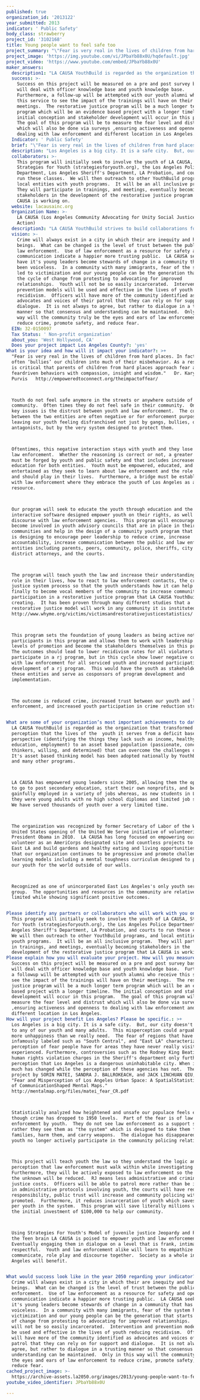 ```yaml
---
published: true
organization_id: '2013122'
year_submitted: 2013
indicator: ' Public Safety'
body_class: strawberry
project_id: '3102168'
title: Young people want to feel safe too
project_summary: "\"Fear is very real in the lives of children from hard places. In fact, fear often ‘bullies’ our children into much of their misbehavior. As a result, it is critical that parents of children from hard places approach fear and fear-driven behaviors with compassion, insight and wisdom.\"  - Dr. Karyn Purvis   http://empoweredtoconnect.org/the-impact-of-fear/\r\nYouth do not feel safe anymore in the streets or anywhere outside of their community.  Often times they do not feel safe in their community.  One of the key issues is the distrust between youth and law enforcement.  The contacts between the two entities are often negative or for enforcement purposes only leaving our youth feeling disfranchised not just by gangs, bullies, or antagonists, but by the very system designed to protect them.  \r\nOftentimes, this negative interaction stays with youth and they lose faith in law enforcement.  Whether the reasoning is correct or not, a greater trust must be forged by youth and public safety and that includes increased education for both entities.  Youth must be empowered, educated, and entertained as they seek to learn about law enforcement and the role it can and should play in their lives.  Furthermore, a bridge must be established with law enforcement where they embrace the youth of Los Angeles as a resource.  \r\nOur program will seek to educate the youth through education and the use of interactive software designed empower youth on their rights, as well promote discourse with law enforcement agencies.  This program will encourage youth to become involved in youth advisory councils that are in place in their communities and help in the design of a community youth program that LA CAUSA is designing to encourage peer leadership to reduce crime, increase accountability, increase communication between the public and law enforcement entities including parents, peers, community, police, sheriffs, city and district attorneys, and the courts.  \r\nThe program will teach youth the law and increase their understanding of its role in their lives, how to react to law enforcement contacts, the criminal justice system process so that the youth understands how it can help them, and finally to become vocal members of the community to increase community participation in a restorative justice program that LA CAUSA YouthBuild is creating.  It has been proven through many different studies that a restorative justice model will work in any community it is instituted.  http://www.why-me.org/victims/victims-and-restorative-justice-statistics/\r\nThis program sets the foundation of young leaders as being active not passive participants in this program and allows them to work with leadership at all levels of promotion and become the stakeholders themselves in this process.  The outcomes should lead to lower recidivism rates for all violators who participate in a rj program, but in this cycle show lower negative contacts with law enforcement for all serviced youth and increased participation in the development of a rj program.  This would have the youth as stakeholders go to these entities and serve as co-sponsors of program development and implementation.\r\nThe outcome is reduced crime, increased trust between our youth and law enforcement, and increased youth participation in crime reduction strategies.\r\n"
project_image: 'https://img.youtube.com/vi/JPbaYb88x0U/hqdefault.jpg'
project_video: 'https://www.youtube.com/embed/JPbaYb88x0U'
maker_answers:
  description1: "LA CAUSA YouthBuild is regarded as the organization that transformed the perception that the lives of the  youth it serves from a deficit based perspective (identifying the things they lack such as income, healthy food, education, employment) to an asset based population (passionate, conceptual thinkers, willing, and determined) that can overcome the challenges of life.  It's asset based thinking model has been adopted nationally by YouthBuild USA and many other programs. \r\nLA CAUSA has empowered young leaders since 2005, allowing them the opportunity to go to post secondary education, start their own non-profits, and become gainfully employed in a variety of jobs whereas, as new students in LA CAUSA they were young adults with no high school diplomas and limited job skills.  We have served thousands of youth over a very limited time.\r\nThe organization was recognized by former Secretary of Labor of the Western United States opening of the United We Serve initiative of volunteerism by President Obama in 2010.  LA CAUSA has long focused on empowering our youth to volunteer as an AmeriCorps designated site and countless projects to \"green\" East LA and build gardens and healthy eating and living opportunities.  With that our organization continues to be progressive and promote challenging learning models including a mental toughness curriculum designed to prepare our youth for the world outside of our walls.\r\nRecognized as one of unincorporated East Los Angeles's only youth services group.  The opportunities and resources in the community are relatively limited while showing significant positive outcomes.\r\n"
  success: >-
    Success on this project will be measured on a pre and post survey basis.  It
    will deal with officer knowledge base and youth knowledge base. 
    Furthermore, a follow-up will be attempted with our youth alumni who receive
    this service to see the impact of the trainings will have on their
    meetings.  The restorative justice program will be a much longer term
    program which will be an evidence based project with a longer timeline. The
    initial conception and stakeholder development will occur in this program. 
    The goal of this program will be to measure the fear level and distrust
    which will also be done via surveys ,ensuring activeness and openness to
    dealing with law enforcement and different location in Los Angeles.
  Indicator: ' Public Safety'
  brief: "\"Fear is very real in the lives of children from hard places. In fact, fear often ‘bullies’ our children into much of their misbehavior. As a result, it is critical that parents of children from hard places approach fear and fear-driven behaviors with compassion, insight and wisdom.\"  - Dr. Karyn Purvis   http://empoweredtoconnect.org/the-impact-of-fear/\r\nYouth do not feel safe anymore in the streets or anywhere outside of their community.  Often times they do not feel safe in their community.  One of the key issues is the distrust between youth and law enforcement.  The contacts between the two entities are often negative or for enforcement purposes only leaving our youth feeling disfranchised not just by gangs, bullies, or antagonists, but by the very system designed to protect them.  \r\nOftentimes, this negative interaction stays with youth and they lose faith in law enforcement.  Whether the reasoning is correct or not, a greater trust must be forged by youth and public safety and that includes increased education for both entities.  Youth must be empowered, educated, and entertained as they seek to learn about law enforcement and the role it can and should play in their lives.  Furthermore, a bridge must be established with law enforcement where they embrace the youth of Los Angeles as a resource.  \r\nOur program will seek to educate the youth through education and the use of interactive software designed empower youth on their rights, as well promote discourse with law enforcement agencies.  This program will encourage youth to become involved in youth advisory councils that are in place in their communities and help in the design of a community youth program that LA CAUSA is designing to encourage peer leadership to reduce crime, increase accountability, increase communication between the public and law enforcement entities including parents, peers, community, police, sheriffs, city and district attorneys, and the courts.  \r\nThe program will teach youth the law and increase their understanding of its role in their lives, how to react to law enforcement contacts, the criminal justice system process so that the youth understands how it can help them, and finally to become vocal members of the community to increase community participation in a restorative justice program that LA CAUSA YouthBuild is creating.  It has been proven through many different studies that a restorative justice model will work in any community it is instituted.  http://www.why-me.org/victims/victims-and-restorative-justice-statistics/\r\nThis program sets the foundation of young leaders as being active not passive participants in this program and allows them to work with leadership at all levels of promotion and become the stakeholders themselves in this process.  The outcomes should lead to lower recidivism rates for all violators who participate in a rj program, but in this cycle show lower negative contacts with law enforcement for all serviced youth and increased participation in the development of a rj program.  This would have the youth as stakeholders go to these entities and serve as co-sponsors of program development and implementation.\r\nThe outcome is reduced crime, increased trust between our youth and law enforcement, and increased youth participation in crime reduction strategies.\r\n"
  description: "Los Angeles is a big city. It is a safe city.  But, our city doesn't feel safe to any of our youth and many adults.  This misperception could arguably create more unhappiness than we really need.  The fear of regions that have been infamously labeled such as \"South Central\", and \"East LA\" characterize the perception of fear people have for areas they have never really visited or experienced. Furthermore, controversies such as the Rodney King Beating and human rights violation charges in the Sheriff's department only further the perception that Los Angeles is a dangerous uninhabitable city. When in reality much has changed while the perception of these agencies has not.  The research project by SORIN MATEI, SANDRA J. BALL-ROKEACH, and JACK LINCHUAN QIU, titled, \"Fear and Misperception of Los Angeles Urban Space: A Spatial-Statistical Study of Communication-Shaped Mental Maps.\" http://mentalmap.org/files/matei_fear_CR.pdf\r\nStatistically analyzed how heightened and unsafe our populace feels even though crime has dropped to 1950 levels.  Part of the fear is of law enforcement by youth.  They do not see law enforcement as a support system, rather they see them as \"the system\" which is designed to take them from their families, harm them, and carry weapons.  The dialogue has disappeared and youth no longer actively participate in the community policing relationship.  \r\nThis project will teach youth the law so they understand the logic and perception that law enforcement must walk within while investigating crimes.  Furthermore, they will be actively exposed to law enforcement so the fear of the unknown will be reduced.  RJ means less administrative and criminal justice costs.  Officers will be able to patrol more rather than be involved in administrative protocols involving youth, the courts will have reduced responsibility, public trust will increase and community policing with be promoted.  Furthermore, it reduces incarceration of youth which saves $200,000 per youth in the system.  This program will save literally millions with just the initial investment of $100,000 to help our community.\r\nUsing Strategies For Youth's Model of juvenile justice Jeopardy and Policing the Teen brain LA CAUSA is poised to empower youth and law enforcement.  Eventually engaging them in dialogue on a level that is frank, intimate, and respectful.  Youth and law enforcement alike will learn to empathize and communicate, role play and discourse together.  Society as a whole in Los Angeles will benefit.\r\n"
  collaborators: >-
    This program will initially seek to involve the youth of LA CAUSA,
    Strategies for Youth (strategiesforyouth.org), the Los Angeles Police
    Department, Los Angeles Sheriff's Department, LA Probation, and courts to
    run these classes.  We will then outreach to other YouthBuild programs, and
    local entities with youth programs.  It will be an all inclusive program. 
    They will participate in trainings, and meetings, eventually becoming
    stakeholders in the development of the restorative justice program that LA
    CAUSA is working on.
  website: lacausainc.org
  Organization Name: >-
    LA CAUSA (Los Angeles Community Advocating for Unity Social Justice and
    Action)
  description3: "LA CAUSA YouthBuild strives to build collaborations for the present and future.  As our name consists of words such as \"Unity\" and \"Communities\" we strive to be a leader in that same messaging by our actions of reaching out and partnering with organizations for a unified Los Angeles.  The concept of stand-alone non-profits is no longer feasible when we are facing such macro challenges in Los Angeles County.  The only success and justice we can provide our communities we serve is to be humble and open to our partnership.\r\n\r\nCompetition is also known to breed success.  We are constantly willing to learn and compare ourselves to our competition.  We need to measure our progress and learn if we can improve and help our competition get better as well.  Strangely enough, our philosophy is the more our competitors improve, then the more we as an organization must improve.  That actually benefit our client.   \r\n\r\nBecause of this, we actually meet via phone or in person monthly with many organizations that seek the same grants as us and have offered to partner with them so we can both continue to grow.  LA CAUSA will never be in a discussion as an organization unwilling to work with others and at the same time is will to stay engaged in the competition in a friendly manner to better all.\r\n\r\nWithin this program, we will invite the youth of all other agencies to participate with us.  As a program component of the Juvenile Justice Jeopardy contains a train the trainer portion, we will seek to train our youth and have them work with our competitors to gain all the information and knowledge our program will gather.  We will always share what we learn with willing partners to improve their capacity as well as ours.  One of our competing organizations has already expressed interest in our learning exchange invitations."
  vision: >-
    Crime will always exist in a city in which their are inequity and human
    beings.  What can be changed is the level of trust between the public and
    law enforcement.  Use of law enforcement as a resource for safety and open
    communication indicate a happier more trusting public.  LA CAUSA seeks to
    have it's young leaders become stewards of change in a community that has
    been voiceless.  In a community with many immigrants, fear of the system has
    led to victimization and our young people can be the generation that starts
    the cycle of change from protesting to advocating for improved
    relationships.  Youth will not be so easily incarcerated.  Intervention and
    prevention models will be used and effective in the lives of youth reducing
    recidivism.  Officers will have more of the community identified as
    advocates and voices of their patrol that they can rely on for support and
    dialogue.  It is not always to agree, but rather to dialogue in a trusting
    manner so that consensus and understanding can be maintained.  Only in this
    way will the community truly be the eyes and ears of law enforcement to
    reduce crime, promote safety, and reduce fear.
  EIN: 32-0150097
  Tax Status: ' Non-profit organization'
  about_you: 'West Hollywood, CA'
  Does your project impact Los Angeles County?: 'yes'
What is your idea and how will it impact your indicator?: >+
  "Fear is very real in the lives of children from hard places. In fact, fear
  often ‘bullies’ our children into much of their misbehavior. As a result, it
  is critical that parents of children from hard places approach fear and
  feardriven behaviors with compassion, insight and wisdom."   Dr. Karyn
  Purvis   http://empoweredtoconnect.org/theimpactoffear/



  Youth do not feel safe anymore in the streets or anywhere outside of their
  community.  Often times they do not feel safe in their community.  One of the
  key issues is the distrust between youth and law enforcement.  The contacts
  between the two entities are often negative or for enforcement purposes only
  leaving our youth feeling disfranchised not just by gangs, bullies, or
  antagonists, but by the very system designed to protect them.  



  Oftentimes, this negative interaction stays with youth and they lose faith in
  law enforcement.  Whether the reasoning is correct or not, a greater trust
  must be forged by youth and public safety and that includes increased
  education for both entities.  Youth must be empowered, educated, and
  entertained as they seek to learn about law enforcement and the role it can
  and should play in their lives.  Furthermore, a bridge must be established
  with law enforcement where they embrace the youth of Los Angeles as a
  resource.  



  Our program will seek to educate the youth through education and the use of
  interactive software designed empower youth on their rights, as well promote
  discourse with law enforcement agencies.  This program will encourage youth to
  become involved in youth advisory councils that are in place in their
  communities and help in the design of a community youth program that LA CAUSA
  is designing to encourage peer leadership to reduce crime, increase
  accountability, increase communication between the public and law enforcement
  entities including parents, peers, community, police, sheriffs, city and
  district attorneys, and the courts.  



  The program will teach youth the law and increase their understanding of its
  role in their lives, how to react to law enforcement contacts, the criminal
  justice system process so that the youth understands how it can help them, and
  finally to become vocal members of the community to increase community
  participation in a restorative justice program that LA CAUSA YouthBuild is
  creating.  It has been proven through many different studies that a
  restorative justice model will work in any community it is instituted. 
  http://www.whyme.org/victims/victimsandrestorativejusticestatistics/



  This program sets the foundation of young leaders as being active not passive
  participants in this program and allows them to work with leadership at all
  levels of promotion and become the stakeholders themselves in this process. 
  The outcomes should lead to lower recidivism rates for all violators who
  participate in a rj program, but in this cycle show lower negative contacts
  with law enforcement for all serviced youth and increased participation in the
  development of a rj program.  This would have the youth as stakeholders go to
  these entities and serve as cosponsors of program development and
  implementation.



  The outcome is reduced crime, increased trust between our youth and law
  enforcement, and increased youth participation in crime reduction strategies.


What are some of your organization’s most important achievements to date?: >+
  LA CAUSA YouthBuild is regarded as the organization that transformed the
  perception that the lives of the  youth it serves from a deficit based
  perspective (identifying the things they lack such as income, healthy food,
  education, employment) to an asset based population (passionate, conceptual
  thinkers, willing, and determined) that can overcome the challenges of life. 
  It's asset based thinking model has been adopted nationally by YouthBuild USA
  and many other programs. 



  LA CAUSA has empowered young leaders since 2005, allowing them the opportunity
  to go to post secondary education, start their own nonprofits, and become
  gainfully employed in a variety of jobs whereas, as new students in LA CAUSA
  they were young adults with no high school diplomas and limited job skills. 
  We have served thousands of youth over a very limited time.



  The organization was recognized by former Secretary of Labor of the Western
  United States opening of the United We Serve initiative of volunteerism by
  President Obama in 2010.  LA CAUSA has long focused on empowering our youth to
  volunteer as an AmeriCorps designated site and countless projects to "green"
  East LA and build gardens and healthy eating and living opportunities.  With
  that our organization continues to be progressive and promote challenging
  learning models including a mental toughness curriculum designed to prepare
  our youth for the world outside of our walls.



  Recognized as one of unincorporated East Los Angeles's only youth services
  group.  The opportunities and resources in the community are relatively
  limited while showing significant positive outcomes.


Please identify any partners or collaborators who will work with you on this project.: >-
  This program will initially seek to involve the youth of LA CAUSA, Strategies
  for Youth (strategiesforyouth.org), the Los Angeles Police Department, Los
  Angeles Sheriff's Department, LA Probation, and courts to run these classes. 
  We will then outreach to other YouthBuild programs, and local entities with
  youth programs.  It will be an all inclusive program.  They will participate
  in trainings, and meetings, eventually becoming stakeholders in the
  development of the restorative justice program that LA CAUSA is working on.
Please explain how you will evaluate your project. How will you measure success?: >-
  Success on this project will be measured on a pre and post survey basis.  It
  will deal with officer knowledge base and youth knowledge base.  Furthermore,
  a followup will be attempted with our youth alumni who receive this service to
  see the impact of the trainings will have on their meetings.  The restorative
  justice program will be a much longer term program which will be an evidence
  based project with a longer timeline. The initial conception and stakeholder
  development will occur in this program.  The goal of this program will be to
  measure the fear level and distrust which will also be done via surveys
  ,ensuring activeness and openness to dealing with law enforcement and
  different location in Los Angeles.
How will your project benefit Los Angeles? Please be specific.: >+
  Los Angeles is a big city. It is a safe city.  But, our city doesn't feel safe
  to any of our youth and many adults.  This misperception could arguably create
  more unhappiness than we really need.  The fear of regions that have been
  infamously labeled such as "South Central", and "East LA" characterize the
  perception of fear people have for areas they have never really visited or
  experienced. Furthermore, controversies such as the Rodney King Beating and
  human rights violation charges in the Sheriff's department only further the
  perception that Los Angeles is a dangerous uninhabitable city. When in reality
  much has changed while the perception of these agencies has not.  The research
  project by SORIN MATEI, SANDRA J. BALLROKEACH, and JACK LINCHUAN QIU, titled,
  "Fear and Misperception of Los Angeles Urban Space: A SpatialStatistical Study
  of CommunicationShaped Mental Maps."
  http://mentalmap.org/files/matei_fear_CR.pdf



  Statistically analyzed how heightened and unsafe our populace feels even
  though crime has dropped to 1950 levels.  Part of the fear is of law
  enforcement by youth.  They do not see law enforcement as a support system,
  rather they see them as "the system" which is designed to take them from their
  families, harm them, and carry weapons.  The dialogue has disappeared and
  youth no longer actively participate in the community policing relationship.  



  This project will teach youth the law so they understand the logic and
  perception that law enforcement must walk within while investigating crimes. 
  Furthermore, they will be actively exposed to law enforcement so the fear of
  the unknown will be reduced.  RJ means less administrative and criminal
  justice costs.  Officers will be able to patrol more rather than be involved
  in administrative protocols involving youth, the courts will have reduced
  responsibility, public trust will increase and community policing with be
  promoted.  Furthermore, it reduces incarceration of youth which saves $200,000
  per youth in the system.  This program will save literally millions with just
  the initial investment of $100,000 to help our community.



  Using Strategies For Youth's Model of juvenile justice Jeopardy and Policing
  the Teen brain LA CAUSA is poised to empower youth and law enforcement. 
  Eventually engaging them in dialogue on a level that is frank, intimate, and
  respectful.  Youth and law enforcement alike will learn to empathize and
  communicate, role play and discourse together.  Society as a whole in Los
  Angeles will benefit.


What would success look like in the year 2050 regarding your indicator?: >-
  Crime will always exist in a city in which their are inequity and human
  beings.  What can be changed is the level of trust between the public and law
  enforcement.  Use of law enforcement as a resource for safety and open
  communication indicate a happier more trusting public.  LA CAUSA seeks to have
  it's young leaders become stewards of change in a community that has been
  voiceless.  In a community with many immigrants, fear of the system has led to
  victimization and our young people can be the generation that starts the cycle
  of change from protesting to advocating for improved relationships.  Youth
  will not be so easily incarcerated.  Intervention and prevention models will
  be used and effective in the lives of youth reducing recidivism.  Officers
  will have more of the community identified as advocates and voices of their
  patrol that they can rely on for support and dialogue.  It is not always to
  agree, but rather to dialogue in a trusting manner so that consensus and
  understanding can be maintained.  Only in this way will the community truly be
  the eyes and ears of law enforcement to reduce crime, promote safety, and
  reduce fear.
cached_project_image: >-
  https://archive-assets.la2050.org/images/2013/young-people-want-to-feel-safe-too/img.youtube.com/vi/JPbaYb88x0U/hqdefault.jpg
youtube_video_identifier: JPbaYb88x0U

---
```

